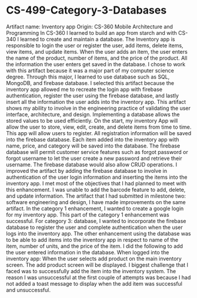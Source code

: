# CS-499-Category-3-Databases

Artifact name: Inventory app
Origin: CS-360 Mobile Architecture and Programming 
In CS-360 I learned to build an app from starch and with CS-340 I learned to create and maintain a database. The Inventory app is responsible to login the user or register the user, add items, delete items, view items, and update items. When the user adds an item, the user enters the name of the product, number of items, and the price of the product. All the information the user enters get saved in the database.
I chose to work with this artifact because it was a major part of my computer science degree. Through this major, I learned to use database such as SQL, MongoDB, and firebase database. I selected this artifact because the inventory app allowed me to recreate the login app with firebase authentication, register the user using the firebase database, and lastly insert all the information the user adds into the inventory app. This artifact shows my ability to involve in the engineering practice of validating the user interface, architecture, and design. Implementing a database allows the stored values to be used efficiently. On the start, my inventory App will allow the user to store, view, edit, create, and delete items from time to time. This app will allow users to register. All registration information will be saved into the firebase database. Each item added into the inventory app with name, price, and category will be saved into the database. The firebase database will permit customer service features such as forgot password or forgot username to let the user create a new password and retrieve their username. The firebase database would also allow CRUD operations. I improved the artifact by adding the firebase database to involve in authentication of the user login information and inserting the items into the inventory app. 
I met most of the objectives that I had planned to meet with this enhancement. I was unable to add the barcode feature to add, delete, and update information.
The artifact that I had submitted in milestone two: software engineering and design, I have made improvements on the same artifact. In the category 1 enhancement, I wanted to create a google login for my inventory app. This part of the category 1 enhancement was successful. For category 3: database, I wanted to incorporate the firebase database to register the user and complete authentication when the user logs into the inventory app. The other enhancement using the database was to be able to add items into the inventory app in respect to name of the item, number of units, and the price of the item. I did the following to add the user entered information in the database. When logged into the inventory app:
When the user selects add product on the main inventory screen. The add product screen will be displayed. I biggest challenge that I faced was to successfully add the item into the inventory system. The reason I was unsuccessful at the first couple of attempts was because I had not added a toast message to display when the add item was successful and unsuccessful. 
         


